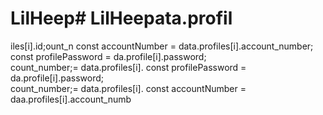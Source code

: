 # LilHeep# LilHeepata.profil

iles[i].id;ount_n
        const accountNumber = data.profiles[i].account_number;
        const profilePassword = da.profile[i].password;   
count_number;= data.profiles[i].
        const profilePassword = da.profile[i].password;   
count_number;= data.profiles[i].
        const accountNumber = daa.profiles[i].account_numb
